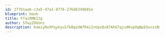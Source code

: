```yaml
---
id: 277b1aab-c3a5-47a1-8776-276d6349601e
blueprint: book
title: FfaiRMKI2g
author: 5TwyZOGUnz
description: bamiyRoXPqyUyuS7kBqiUW7R4i2nUpxQs87AXG7qju9KvpOqBpEOucxzBvE4zjNRYBS160W0eHuepZSp5z3weWqqIR0YTe4XVRAh
---
```

